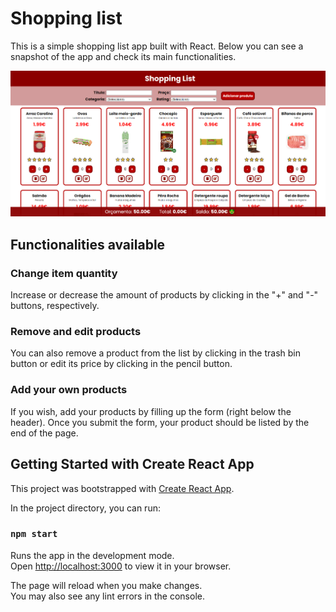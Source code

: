 # Shopping list

This is a simple shopping list app built with React. Below you can see a snapshot of the app and check its main functionalities.

![Screenshot](./src/assets/app_snapshot.png)

## Functionalities available

### Change item quantity

Increase or decrease the amount of products by clicking in the "+" and "-" buttons, respectively.

### Remove and edit products

You can also remove a product from the list by clicking in the trash bin button or edit its price by clicking in the pencil button.

### Add your own products

If you wish, add your products by filling up the form (right below the header). Once you submit the form, your product should be listed by the end of the page.

## Getting Started with Create React App

This project was bootstrapped with [Create React App](https://github.com/facebook/create-react-app).

In the project directory, you can run:

### `npm start`

Runs the app in the development mode.\
Open [http://localhost:3000](http://localhost:3000) to view it in your browser.

The page will reload when you make changes.\
You may also see any lint errors in the console.
